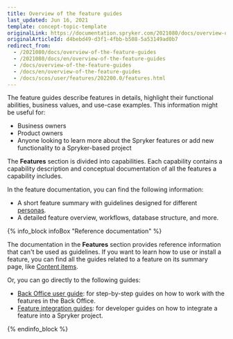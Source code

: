 ```yaml
---
title: Overview of the feature guides
last_updated: Jun 16, 2021
template: concept-topic-template
originalLink: https://documentation.spryker.com/2021080/docs/overview-of-the-feature-guides
originalArticleId: d4bebd49-d3f1-4fbb-b508-5a53149ad0b7
redirect_from:
  - /2021080/docs/overview-of-the-feature-guides
  - /2021080/docs/en/overview-of-the-feature-guides
  - /docs/overview-of-the-feature-guides
  - /docs/en/overview-of-the-feature-guides
  - /docs/scos/user/features/202200.0/features.html
---
```


The feature guides describe features in details, highlight their functional abilities, business values, and use-case examples. This information might be useful for:
* Business owners
* Product owners
* Anyone looking to learn more about the Spryker features or add new functionality to a Spryker-based project

The **Features** section is divided into capabilities. Each capability contains a capability description and conceptual documentation of all the features a capability includes.

In the feature documentation, you can find the following information:

* A short feature summary with guidelines designed for different [personas](/docs/scos/user/intro-to-spryker/about-spryker-documentation.html#personas).
* A detailed feature overview, workflows, database structure, and more.

{% info_block infoBox "Reference documentation" %}

The documentation in the **Features** section provides reference information that can't be used as guidelines. If you want to learn how to use or install a feature, you can find all the guides related to a feature on its summary page, like [Content items](/docs/pbc/all/content-management-system/{{page.version}}/base-shop/navigation-feature-overview.html).

Or, you can go directly to the following guides:

* [Back Office user guide](/docs/scos/user/back-office-user-guides/{{page.version}}/about-back-office-user-guides.html): for step-by-step guides on how to work with the features in the Back Office.
* [Feature integration guides](/docs/scos/dev/feature-integration-guides/{{page.version}}/feature-integration-guides.html): for developer guides on how to integrate a feature into a Spryker project.

{% endinfo_block %}
